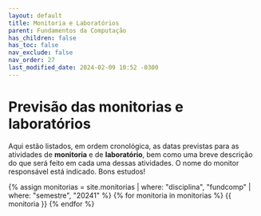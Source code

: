 ```yaml
---
layout: default
title: Monitoria e Laboratórios
parent: Fundamentos da Computação
has_children: false
has_toc: false
nav_exclude: false
nav_order: 27
last_modified_date: 2024-02-09 10:52 -0300
---
```


# Previsão das monitorias e laboratórios

Aqui estão listados, em ordem cronológica, as datas previstas para as atividades
de **monitoria** e de **laboratório**, bem como uma breve descrição do que será
feito em cada uma dessas atividades. O nome do monitor responsável está
indicado. Bons estudos!

{% assign monitorias = site.monitorias
     | where: "disciplina", "fundcomp"
     | where: "semestre", "20241" %}
{% for monitoria in monitorias %}
{{ monitoria }}
{% endfor %}

